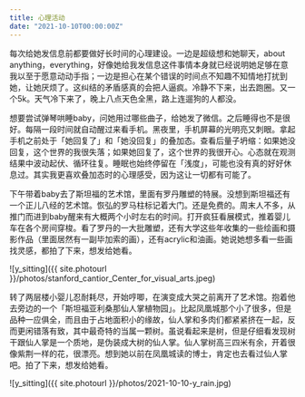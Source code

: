 ```yaml
---
title: 心理活动
date: "2021-10-10T00:00:00Z"
---
```


每次给她发信息前都要做好长时间的心理建设。一边是超级想和她聊天，about anything，everything，好像她给我发信息这件事情本身就已经说明她足够在意我以至于愿意动动手指；一边是担心在某个错误的时间点不知趣不知情地打扰到她，让她厌烦了。这纠结的矛盾感真的会把人逼疯。冷静不下来，出去跑圈。又一个5k。天气冷下来了，晚上八点天色全黑，路上连遛狗的人都没。

想要尝试弹琴哄睡baby，问她用过哪些曲子，给她发了微信。之后睡得也不是很好。每隔一段时间就自动醒过来看手机。黑夜里，手机屏幕的光明亮又刺眼。拿起手机之前处于「她回复了」和「她没回复」的叠加态。查看后量子坍缩：如果她没回复，这个世界的我很失落；如果她回复了，这个世界的我很开心。心态就在观测结果中波动起伏、循环往复。睡眠也始终停留在「浅度」，可能也没有真的好好休息过。其实我更喜欢叠加态时的心理感受，因为这让一切都有可能了。

下午带着baby去了斯坦福的艺术馆，里面有罗丹雕塑的特展。没想到斯坦福还有一个正儿八经的艺术馆。恢弘的罗马柱标记着大门。还是免费的。周末人不多，从推门而进到baby醒来有大概两个小时左右的时间。打开疯狂看展模式，推着婴儿车在各个房间穿梭。看了罗丹的一大批雕塑，还有大学这些年收集的一些绘画和摄影作品（里面居然有一副毕加索的画），还有acrylic和油画。她说她想多看一些画找灵感，都拍了下来，想发给她看。

![y_sitting]({{ site.photourl }}/photos/stanford_cantior_Center_for_visual_arts.jpeg)

转了两层楼小婴儿忍耐耗尽，开始哼唧，在演变成大哭之前离开了艺术馆。抱着他去旁边的一个「斯坦福亚利桑那仙人掌植物园」。比起凤凰城那个小了很多，但是品种一应俱全，而且由于占地面积小的缘故，仙人掌和多肉们都紧紧挤在一起，反而更闲错落有致，其中最奇特的当属一颗树。虽说看起来是树，但是仔细看发现树干跟仙人掌是一个质地，是伪装成大树的仙人掌。仙人掌树高三四米有余，开着很像紫荆一样的花，很漂亮。想到她以前在凤凰城读的博士，肯定也去看过仙人掌吧。拍了下来，想发给她看。

![y_sitting]({{ site.photourl }}/photos/2021-10-10-y_rain.jpg)